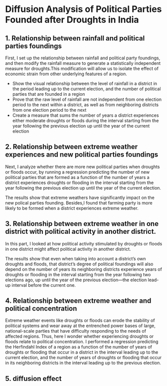 # Diffusion Analysis of Political Parties Founded after Droughts in India
## 1. Relationship between rainfall and political parties foundings
First, I set up the relationship between rainfall and political party foundings, and then modify the rainfall measure to generate a statistically independent measure for droughts.This modification will allow us to isolate the effect of economic strain from other underlying features of a region.
* Show the visual relationship between the level of rainfall in a district in the period leading up to the current election, and the
number of political parties that are founded in a region
* Prove that the raw level of rainfall are not independent from one election period to the next within a district, as well as from neighboring districts from one election period to the next
* Create a measure that sums the number of years a district experiences either moderate droughts or floods during the interval starting from the year following the previous election up until the year of the current election
## 2. Relationship between extreme weather experiences and new political parties foundings
Next, I analyze whether there are more new political parties when droughts or floods occur, by running a regression predicting the number of new political parties that are formed as a function of the number of years a district experiences droughts or flooding in the interval starting from the year following the previous election up until the year of the current election. 

The results show that extreme weathers have significantly impact on the new polical parties founding. Besides,I found that farming party is more likely to be formed when a district experiences extreme weather.
## 3. Relationship between extreme weather in one district with political activity in another district.
In this part, I looked at how political activity stimulated by droughts or floods in one district might affect political activity in another district. 

The results show that even when taking into account a district’s own droughts and floods, that district’s degree of political foundings will also depend on the number of years its neighboring districts experience years of droughts or flooding in the interval starting from the year following two elections ago, up until the year of the previous election—the election lead-up interval
before the current one.
## 4. Relationship between extreme weather and political concentration
Extreme weather events like droughts or floods can erode the stability of political systems and wear away at the entrenched power bases of large, national-scale parties that have difficulty responding to the needs of affected regions. Thus, here I wonder whether experiencing droughts or floods relate to political concentration. I performed a regression predicting the Herfindahl Index of a region as a function of the number of years of droughts or flooding that occur in a district in the interval leading up to the current election, and the number of years of droughts or flooding that occur in its neighboring districts in the interval leading up to the previous election.
## 5. diffusion effect
